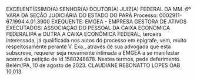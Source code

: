 EXCELENTÍSSIMO(A) SENHOR(A) DOUTOR(A) JUIZ(A) FEDERAL DA MM. 6º VARA DA SEÇÃO JUDICIÁRIA DO ESTADO DO PARÁ Processo: 0002911-67.1994.4.01.3900 EXEQUENTE: EMGEA - EMPRESA GESTORA DE ATIVOS EXECUTADOS: ASSOCIAÇÃO DO PESSOAL DA CAIXA ECONÔMICA FEDERALIPA e OUTRA A CAIXA ECONÔMICA FEDERAL, terceira interessada, já qualificada nos autos do processo em epígrafe, vem, muito respeitosamente perante V. Exa., através de sua advogada que esta subscreve, requerer seja novamente intimada a EMGEA a se manifestar acerca da petição de id 1580248878. Nestes termos, pede deferimento. Belém/PA, 10 de agosto de 2023. CLAUDIANE REBONATTO LOPES OAB 10.013

